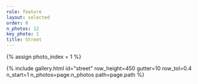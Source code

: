 ```yaml
---
role: feature
layout: selected
order: 0
n_photos: 12
key_photo: 1
title: Street
---
```


{% assign photo_index = 1 %}

{% include gallery.html id="street" row_height=450 gutter=10 row_tol=0.4 n_start=1 n_photos=page.n_photos path=page.path %}
